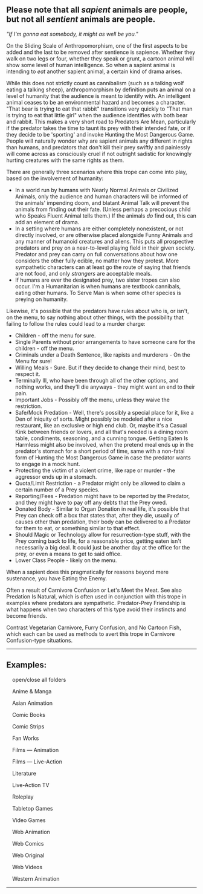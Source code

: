 ## **Please note that all _sapient_ animals are people, but not all _sentient_ animals are people.**

_"If I'm gonna eat somebody, it might as well be you."_

On the Sliding Scale of Anthropomorphism, one of the first aspects to be added and the last to be removed after sentience is sapience. Whether they walk on two legs or four, whether they speak or grunt, a cartoon animal will show some level of human intelligence. So when a sapient animal is intending to _eat_ another sapient animal, a certain kind of drama arises.

While this does not strictly count as cannibalism (such as a talking wolf eating a talking sheep), anthropomorphism by definition puts an animal on a level of humanity that the audience is meant to identify with. An intelligent animal ceases to be an environmental hazard and becomes a character. "That bear is trying to eat that rabbit" transitions very quickly to "That man is trying to eat that little girl" when the audience identifies with both bear and rabbit. This makes a very short road to Predators Are Mean, particularly if the predator takes the time to taunt its prey with their intended fate, or if they decide to be 'sporting' and invoke Hunting the Most Dangerous Game. People will naturally wonder why are sapient animals any different in rights than humans, and predators that don't kill their prey swiftly and painlessly will come across as consciously cruel if not outright sadistic for knowingly hurting creatures with the same rights as them.

There are generally three scenarios where this trope can come into play, based on the involvement of humanity:

-   In a world run by humans with Nearly Normal Animals or Civilized Animals, only the audience and human characters will be informed of the animals' impending doom, and blatant Animal Talk will prevent the animals from finding out their fate. (Unless perhaps a precocious child who Speaks Fluent Animal tells them.) If the animals _do_ find out, this can add an element of drama.
-   In a setting where humans are either completely nonexistent, or not directly involved, or are otherwise placed alongside Funny Animals and any manner of humanoid creatures and aliens. This puts all prospective predators and prey on a near-to-level playing field in their given society. Predator and prey can carry on full conversations about how one considers the other fully edible, no matter how they protest. More sympathetic characters can at least go the route of saying that friends are not food, and only _strangers_ are acceptable meals.
-   If humans are ever the designated prey, two sister tropes can also occur. I'm a Humanitarian is when humans are textbook cannibals, eating other humans. To Serve Man is when some other species is preying on humanity.

Likewise, it's possible that the predators have rules about who is, or isn't, on the menu, to say nothing about other things, with the possibility that failing to follow the rules could lead to a murder charge:

-   Children - off the menu for sure.
-   Single Parents without prior arrangements to have someone care for the children - off the menu.
-   Criminals under a Death Sentence, like rapists and murderers - On the Menu for sure!
-   Willing Meals - Sure. But if they decide to change their mind, best to respect it.
-   Terminally Ill, who have been through all of the other options, and nothing works, and they'll die anyways - they might want an end to their pain.
-   Important Jobs - Possibly off the menu, unless they waive the restriction.
-   Safe/Mock Predation - Well, there's possibly a special place for it, like a Den of Iniquity of sorts. Might possibly be modeled after a nice restaurant, like an exclusive or high end club. Or, maybe it's a Casual Kink between friends or lovers, and all that's needed is a dining room table, condiments, seasoning, and a cunning tongue. Getting Eaten Is Harmless might also be involved, when the pretend meal ends up in the predator's stomach for a short period of time, same with a non-fatal form of Hunting the Most Dangerous Game in case the predator wants to engage in a mock hunt.
-   Protecting the victim of a violent crime, like rape or murder - the aggressor ends up in a stomach.
-   Quota/Limit Restriction - a Predator might only be allowed to claim a certain number of a Prey species.
-   Reporting/Fees - Predation might have to be reported by the Predator, and they might have to pay off any debts that the Prey owed.
-   Donated Body - Similar to Organ Donation in real life, it's possible that Prey can check off a box that states that, after they die, usually of causes other than predation, their body can be delivered to a Predator for them to eat, or something similar to that effect.
-   Should Magic or Technology allow for resurrection-type stuff, with the Prey coming back to life, for a reasonable price, getting eaten isn't necessarily a big deal. It could just be another day at the office for the prey, or even a means to get to said office.
-   Lower Class People - likely on the menu.

When a sapient does this pragmatically for reasons beyond mere sustenance, you have Eating the Enemy.

Often a result of Carnivore Confusion or Let's Meet the Meat. See also Predation Is Natural, which is often used in conjunction with this trope in examples where predators are sympathetic. Predator-Prey Friendship is what happens when two characters of this type avoid their instincts and become friends.

Contrast Vegetarian Carnivore, Furry Confusion, and No Cartoon Fish, which each can be used as methods to avert this trope in Carnivore Confusion\-type situations.

___

## Examples:

    open/close all folders 

    Anime & Manga 

    Asian Animation 

    Comic Books 

    Comic Strips 

    Fan Works 

    Films — Animation 

    Films — Live-Action 

    Literature 

    Live-Action TV 

    Roleplay 

    Tabletop Games 

    Video Games 

    Web Animation 

    Web Comics 

    Web Original 

    Web Videos 

    Western Animation 

___